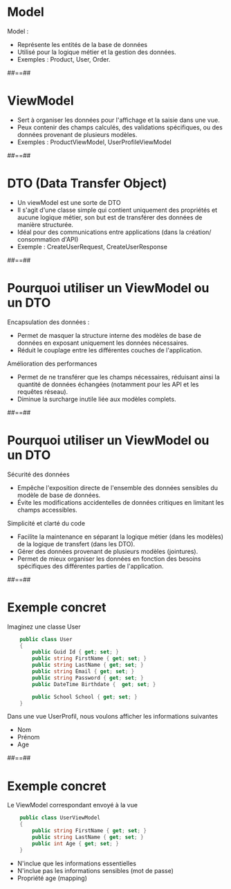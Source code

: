 # Model

Model : 
- Représente les entités de la base de données
- Utilisé pour la logique métier et la gestion des données.
- Exemples : Product, User, Order.

##==##

# ViewModel 
- Sert à organiser les données pour l'affichage et la saisie dans une vue.
- Peux contenir des champs calculés, des validations spécifiques, ou des données provenant de plusieurs modèles.
- Exemples : ProductViewModel, UserProfileViewModel

##==##

# DTO (Data Transfer Object)
- Un viewModel est une sorte de DTO
- Il s'agit d'une classe simple qui contient uniquement des propriétés et aucune logique métier, son but est de transférer des données de manière structurée.
- Idéal pour des communications entre applications (dans la création/ consommation d'API)
- Exemple : CreateUserRequest, CreateUserResponse

##==##

# Pourquoi utiliser un ViewModel ou un DTO 

Encapsulation des données : 
- Permet de masquer la structure interne des modèles de base de données en exposant uniquement les données nécessaires.
- Réduit le couplage entre les différentes couches de l'application.

Amélioration des performances 
- Permet de ne transférer que les champs nécessaires, réduisant ainsi la quantité de données échangées (notamment pour les API et les requêtes réseau).
- Diminue la surcharge inutile liée aux modèles complets.

##==##

# Pourquoi utiliser un ViewModel ou un DTO 

Sécurité des données
- Empêche l'exposition directe de l'ensemble des données sensibles du modèle de base de données.
- Évite les modifications accidentelles de données critiques en limitant les champs accessibles.

Simplicité et clarté du code
- Facilite la maintenance en séparant la logique métier (dans les modèles) de la logique de transfert (dans les DTO).
- Gérer des données provenant de plusieurs modèles (jointures).
- Permet de mieux organiser les données en fonction des besoins spécifiques des différentes parties de l'application.

##==##

# Exemple concret

Imaginez une classe User

``` cs
    public class User
    {
        public Guid Id { get; set; }
        public string FirstName { get; set; }
        public string LastName { get; set; } 
        public string Email { get; set; }
        public string Password { get; set; }
        public DateTime Birthdate {  get; set; }

        public School School { get; set; }
    }
```
 Dans une vue UserProfil, nous voulons afficher les informations suivantes 
 - Nom
 - Prénom
 - Age

##==##
# Exemple concret

Le ViewModel correspondant envoyé à la vue 

``` cs
    public class UserViewModel
    {
        public string FirstName { get; set; }
        public string LastName { get; set; } 
        public int Age { get; set; }
    }
```

- N'inclue que les informations essentielles
- N'inclue pas les informations sensibles (mot de passe)
- Propriété age (mapping)
